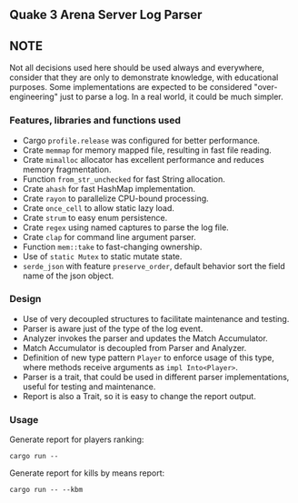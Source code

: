 ## Quake 3 Arena Server Log Parser ##

## NOTE ###

Not all decisions used here should be used always and everywhere, consider that they are only to demonstrate knowledge, with educational purposes.
Some implementations are expected to be considered "over-engineering" just to parse a log. In a real world, it could be much simpler.

### Features, libraries and functions used ###

* Cargo `profile.release` was configured for better performance.
* Crate `memmap` for memory mapped file, resulting in fast file reading.  
* Crate `mimalloc` allocator has excellent performance and reduces memory fragmentation.
* Function `from_str_unchecked` for fast String allocation.
* Crate `ahash` for fast HashMap implementation.
* Crate `rayon` to parallelize CPU-bound processing.
* Crate `once_cell` to allow static lazy load. 
* Crate `strum` to easy enum persistence.
* Crate `regex` using named captures to parse the log file. 
* Crate `clap` for command line argument parser.
* Function `mem::take` to fast-changing ownership.   
* Use of `static Mutex` to static mutate state.
* `serde_json` with feature `preserve_order`, default behavior sort the field name of the json object.

### Design ###

* Use of very decoupled structures to facilitate maintenance and testing.
* Parser is aware just of the type of the log event.
* Analyzer invokes the parser and updates the Match Accumulator.
* Match Accumulator is decoupled from Parser and Analyzer.
* Definition of new type pattern `Player` to enforce usage of this type, where methods receive arguments as `impl Into<Player>`.
* Parser is a trait, that could be used in different parser implementations, useful for testing and maintenance.
* Report is also a Trait, so it is easy to change the report output.

### Usage ###

Generate report for players ranking: 
```terminal
cargo run --
```

Generate report for kills by means report: 
```terminal
cargo run -- --kbm
```
